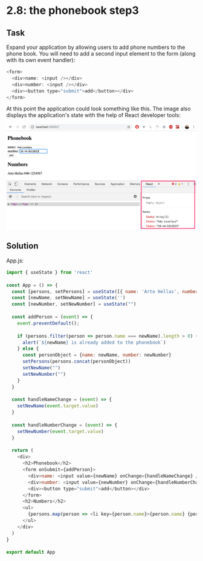 # 2.8: the phonebook step3

## Task

Expand your application by allowing users to add phone numbers to the phone book. You will need to add a second input element to the form (along with its own event handler):

```javascript
<form>
  <div>name: <input /></div>
  <div>number: <input /></div>
  <div><button type="submit">add</button></div>
</form>
```

At this point the application could look something like this. The image also displays the application's state with the help of React developer tools:

![final version of the application](./images/image6.png)

## Solution

App.js:

```javascript
import { useState } from 'react'

const App = () => {
  const [persons, setPersons] = useState([{ name: 'Arto Hellas', number: 123 }]) 
  const [newName, setNewName] = useState('')
  const [newNumber, setNewNumber] = useState("")

  const addPerson = (event) => {
    event.preventDefault();
    
    if (persons.filter(person => person.name === newName).length > 0) {
      alert(`${newName} is already added to the phonebook`)
    } else {
      const personObject = {name: newName, number: newNumber}
      setPersons(persons.concat(personObject))
      setNewName("")
      setNewNumber("")
    }
  }
  
  const handleNameChange = (event) => {
    setNewName(event.target.value)
  }

  const handleNumberChange = (event) => {
    setNewNumber(event.target.value)
  }

  return (
    <div>
      <h2>Phonebook</h2>
      <form onSubmit={addPerson}>
        <div>name: <input value={newName} onChange={handleNameChange} /></div>
        <div>number: <input value={newNumber} onChange={handleNumberChange} /></div>
        <div><button type="submit">add</button></div>
      </form>
      <h2>Numbers</h2>
      <ul>
        {persons.map(person => <li key={person.name}>{person.name} {person.number}</li>)}
      </ul>
    </div>
  )
}

export default App
```